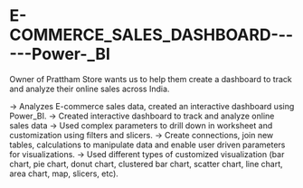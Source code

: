 # E-COMMERCE_SALES_DASHBOARD------Power-_BI
Owner of Prattham Store wants us to help them create a dashboard to track and analyze their online sales across India.

-> Analyzes E-commerce sales data, created an interactive dashboard using Power_BI.
-> Created interactive dashboard to track and analyze online sales data
-> Used complex parameters to drill down in worksheet and customization using filters and slicers.
-> Create connections, join new tables, calculations to manipulate data and enable user driven 
   parameters for visualizations.
-> Used different types of customized visualization (bar chart, pie chart, donut chart, clustered bar chart, scatter chart, line chart, area chart, map, slicers, etc).
